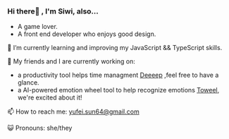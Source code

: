 ### Hi there👋 , I'm Siwi, also...
- A game lover. 
- A front end developer who enjoys good design.

🌱 I’m currently learning and improving my JavaScript && TypeScript skills.

💼 My friends and I are currently working on:
- a productivity tool helps time managment [Deeeep](https://github.com/DeepWork2025) ,feel free to have a glance.
- a AI-powered emotion wheel tool to help recognize emotions [Toweel](https://github.com/Towe-el), we're excited about it!

📫 How to reach me: yufei.sun64@gmail.com

😺 Pronouns: she/they
  
<!-- 👯 I’m looking to collaborate on ...
-!>



